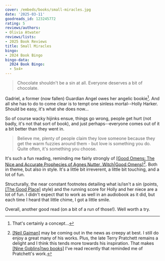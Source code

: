 ```yaml
---
cover: /embeds/books/small-miracles.jpg
date: '2025-03-11'
goodreads_id: 123245772
rating: 5
reviews/authors:
- Olivia Atwater
reviews/lists:
- 2025 Book Reviews
title: Small Miracles
bingo:
- 2024 Book Bingo
bingo-data:
  2024 Book Bingo:
  - 5x4+
---
```

> Chocolate shouldn't be a sin at all. Everyone deserves a bit of chocolate.

Gadriel, a former (now fallen) Guardian Angel owes her angelic bookie[^bookie]. And all she has to do to come clear is to tempt one sinless mortal--Holly Harker. Should be easy, it's what she does now...

[^bookie]: That's certainly a concept...

So of course wacky hijinks ensue, things go wrong, people get hurt (not badly, it's not that sort of book), and just perhaps--everyone comes out of it a bit better than they went in. 

> Believe me, plenty of people claim they love someone because they get the warm fuzzies around them - but love is something you do. Quite often, it's something you choose.

It's such a fun reading, reminding me fairly strongly of [[Good Omens: The Nice and Accurate Prophecies of Agnes Nutter, Witch|Good Omens]]()[^goodthing]. Both in theme, but also in style. It's a little bit irreverent, a little bit touching, and a lot of fun.

[^goodthing]: [[Neil Gaiman]]() may be coming out in the news as creepy at best. I still do enjoy a great many of his works. Plus, the late Terry Pratchett remains a delight and I think this tends more towards his inspiration. That makes [[Nine Goblins|two books]]() I've read recently that reminded me of Pratchett's work. 

Structurally, the near constant footnotes detailing what is/isn't a sin (points, [[The Good Place]]() style) and the running score for Holly and her niece are a lot of fun. I didn't expect that to work as well in an audiobook as it did, but each time I heard that little chime, I got a little smile. 

[^footnote]: (A footnote) Inspiring good deeds in others gains one half the value of the action so inspired. In this respect, particularly contagious good deeds can be compared to pyramid schemes.

Overall, another good read (on a bit of a run of those!). Well worth a try. 

<!--more-->




